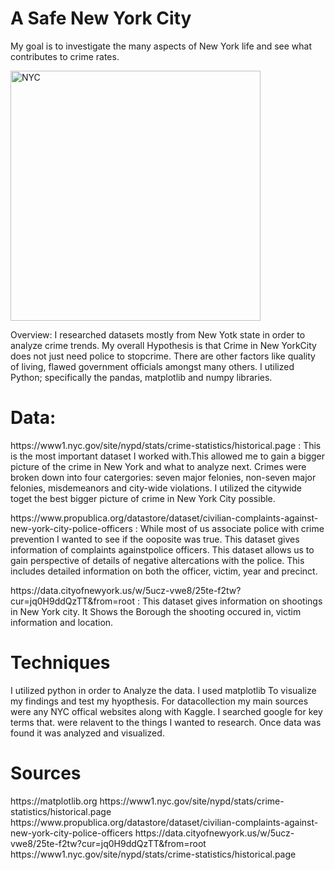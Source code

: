 <h1>A Safe New York City</h1>
<p> My goal is to investigate the many aspects of New York life and see what contributes to crime rates.</p>
<img src="https://www.pngall.com/wp-content/uploads/10/New-York-City-PNG-Image-HD.png" alt="NYC" width="400" height="400">
 <p> Overview: I researched datasets mostly from New Yotk state in order to analyze crime trends. My overall Hypothesis is that Crime in New YorkCity does not just need police to stopcrime. There are other factors like quality of living, flawed government officials amongst many others. I utilized Python; specifically the pandas, matplotlib and numpy libraries. </p>

<h1> Data: </h1>
 <p>https://www1.nyc.gov/site/nypd/stats/crime-statistics/historical.page : This is the most important dataset I worked with.This allowed me to gain a bigger picture of the crime in New York and what to analyze next. Crimes were broken down into four catergories: seven major felonies, non-seven major felonies, misdemeanors and city-wide violations. I utilized the citywide toget the best bigger picture of crime in New York City possible.</p>
 
 <p>https://www.propublica.org/datastore/dataset/civilian-complaints-against-new-york-city-police-officers : While most of us associate police with crime prevention I wanted to see if the ooposite was true. This dataset gives information of complaints againstpolice officers. This dataset allows us to gain perspective of details of negative altercations with the police. This includes detailed information on both the officer, victim, year and precinct.</p>
 <img!src=https://user-images.githubusercontent.com/65255629/145528791-6b2757f6-cb40-4c63-a2f9-26aa280ed074.png alt="" width="200" height="200">
 
 <p>https://data.cityofnewyork.us/w/5ucz-vwe8/25te-f2tw?cur=jq0H9ddQzTT&from=root : This dataset gives information on shootings in New York city. It Shows the Borough the shooting occured in, victim information and location. </p>
 
 <h1>Techniques</h1>
<p>I utilized python in order to Analyze the data. I used matplotlib To visualize my findings and test my hyopthesis. For datacollection my main sources were any NYC offical websites along with Kaggle. I searched google for key terms that. were relavent to the things I wanted to research. Once data was found it was analyzed and visualized. </p>

<h1>Sources</h1>
<p>https://matplotlib.org
https://www1.nyc.gov/site/nypd/stats/crime-statistics/historical.page
 https://www.propublica.org/datastore/dataset/civilian-complaints-against-new-york-city-police-officers
 https://data.cityofnewyork.us/w/5ucz-vwe8/25te-f2tw?cur=jq0H9ddQzTT&from=root
 https://www1.nyc.gov/site/nypd/stats/crime-statistics/historical.page
</p>
